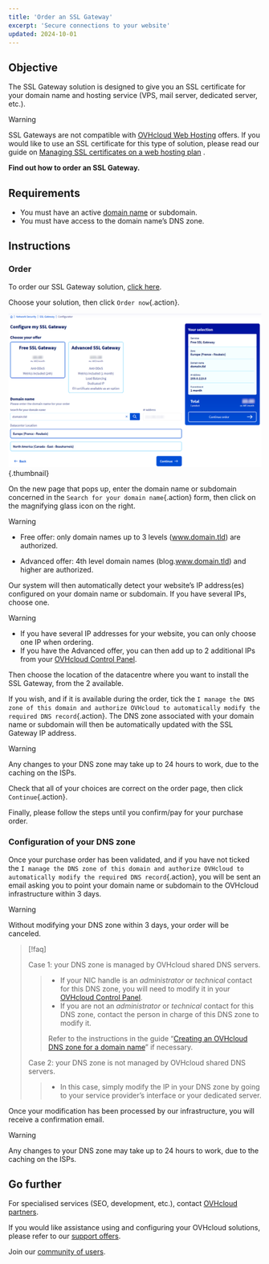 ```yaml
---
title: 'Order an SSL Gateway'
excerpt: 'Secure connections to your website'
updated: 2024-10-01
---
```


## Objective

The SSL Gateway solution is designed to give you an SSL certificate for your domain name and hosting service (VPS, mail server, dedicated server, etc.).

> [!warning]
>
> SSL Gateways are not compatible with [OVHcloud Web Hosting](/links/web/hosting) offers. If you would like to use an SSL certificate for this type of solution, please read our guide on [Managing SSL certificates on a web hosting plan](/pages/web_cloud/web_hosting/ssl_on_webhosting) .
>

**Find out how to order an SSL Gateway.**

## Requirements

- You must have an active [domain name](/links/web/domains) or subdomain.
- You must have access to the domain name’s DNS zone.

## Instructions

### Order

To order our SSL Gateway solution, [click here](/links/web/ssl-gateway).

Choose your solution, then click `Order now`{.action}.

![order ssl gateway](/pages/assets/screens/website/order/configure-my-ssl-gateway.png){.thumbnail}

On the new page that pops up, enter the domain name or subdomain concerned in the `Search for your domain name`{.action} form, then click on the magnifying glass icon on the right.

> [!warning]
>
> - Free offer: only domain names up to 3 levels (www.domain.tld) are authorized.
>
> - Advanced offer: 4th level domain names (blog.www.domain.tld) and higher are authorized.
>

Our system will then automatically detect your website’s IP address(es) configured on your domain name or subdomain. If you have several IPs, choose one.

> [!warning]
>
> - If you have several IP addresses for your website, you can only choose one IP when ordering.
> - If you have the Advanced offer, you can then add up to 2 additional IPs from your [OVHcloud Control Panel](/links/manager).
>

Then choose the location of the datacentre where you want to install the SSL Gateway, from the 2 available.

If you wish, and if it is available during the order, tick the `I manage the DNS zone of this domain and authorize OVHcloud to automatically modify the required DNS record`{.action}. The DNS zone associated with your domain name or subdomain will then be automatically updated with the SSL Gateway IP address.

> [!warning]
>
> Any changes to your DNS zone may take up to 24 hours to work, due to the caching on the ISPs.
>

Check that all of your choices are correct on the order page, then click `Continue`{.action}.

Finally, please follow the steps until you confirm/pay for your purchase order.

### Configuration of your DNS zone

Once your purchase order has been validated, and if you have not ticked the `I manage the DNS zone of this domain and authorize OVHcloud to automatically modify the required DNS record`{.action}, you will be sent an email asking you to point your domain name or subdomain to the OVHcloud infrastructure within 3 days.

> [!warning]
>
> Without modifying your DNS zone within 3 days, your order will be canceled.
>

> [!faq]
>
> Case 1: your DNS zone is managed by OVHcloud shared DNS servers.
>>
>> - If your NIC handle is an *administrator* or *technical* contact for this DNS zone, you will need to modify it in your [OVHcloud Control Panel](/links/manager).
>> - If you are not an *administrator* or *technical* contact for this DNS zone, contact the person in charge of this DNS zone to modify it.
>>
>> Refer to the instructions in the guide “[Creating an OVHcloud DNS zone for a domain name](/pages/web_cloud/domains/dns_zone_create)” if necessary.
>>
>
> Case 2: your DNS zone is not managed by OVHcloud shared DNS servers.
>>
>> - In this case, simply modify the IP in your DNS zone by going to your service provider’s interface or your dedicated server.
>>
>

Once your modification has been processed by our infrastructure, you will receive a confirmation email.

> [!warning]
>
> Any changes to your DNS zone may take up to 24 hours to work, due to the caching on the ISPs.
>

## Go further
 
For specialised services (SEO, development, etc.), contact [OVHcloud partners](/links/partner).
 
If you would like assistance using and configuring your OVHcloud solutions, please refer to our [support offers](/links/support).
 
Join our [community of users](/links/community).